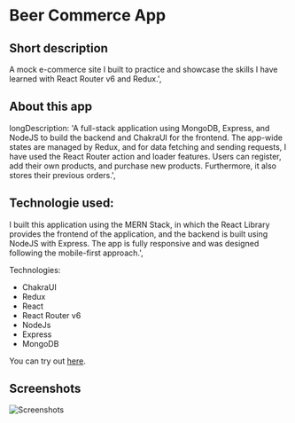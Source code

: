 # Beer Commerce App

## Short description
A mock e-commerce site I built to practice and showcase the skills I have learned with React Router v6 and Redux.',

## About this app
longDescription: 'A full-stack application using MongoDB, Express, and NodeJS to build the backend and ChakraUI for the frontend. The app-wide states are managed by Redux, and for data fetching and sending requests, I have used the React Router action and loader features. Users can register, add their own products, and purchase new products. Furthermore, it also stores their previous orders.',

## Technologie used:
I built this application using the MERN Stack, in which the React Library provides the frontend of the application, and the backend is built using NodeJS with Express. The app is fully responsive and was designed following the mobile-first approach.',

Technologies: 
- ChakraUI
- Redux
- React
- React Router v6
- NodeJs
- Express
- MongoDB
 
You can try out [here](https://mern-beer-ecommerce.web.app/).

## Screenshots
![Screenshots](https://firebasestorage.googleapis.com/v0/b/frontendportfolio-b0a92.appspot.com/o/beer_commerce.png?alt=media&token=c131af55-902c-4879-ab99-733dfcf507c8)
